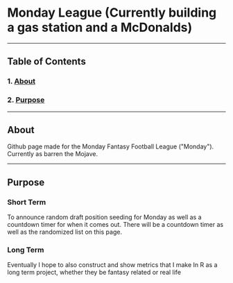 # Monday League (Currently building a gas station and a McDonalds)
---
## Table of Contents 
### 1. [About](#About)
### 2. [Purpose](#Purpose)

---
## About 
Github page made for the Monday Fantasy Football League ("Monday"). Currently as barren the Mojave.

---

## Purpose
### Short Term
To announce random draft position seeding for Monday as well as a countdown timer for when it comes out. There will be a countdown timer as well as the randomized list on this page. 
### Long Term
Eventually I hope to also construct and show metrics that I make In R as a long term project, whether they be fantasy related or real life  

